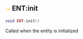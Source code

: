 ## ![shared](.gitbook/assets/shared.png) ENT:init


```lua
void ENT:init()
```

Called when the entity is initialized




